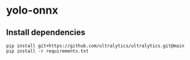 # yolo-onnx
## Install dependencies
```
pip install git+https://github.com/ultralytics/ultralytics.git@main
pip install -r requirements.txt
```
